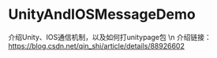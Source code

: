 # UnityAndIOSMessageDemo
介绍Unity、IOS通信机制，以及如何打unitypage包 \n
介绍链接：https://blog.csdn.net/qin_shi/article/details/88926602
